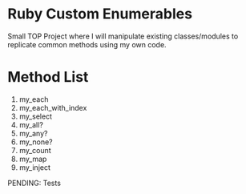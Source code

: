 # Ruby Custom Enumerables

Small TOP Project where I will manipulate existing
classes/modules to replicate common methods using
my own code.

# Method List

1. my_each
2. my_each_with_index
3. my_select
4. my_all?
5. my_any?
6. my_none?
7. my_count
8. my_map
9. my_inject

PENDING: Tests
